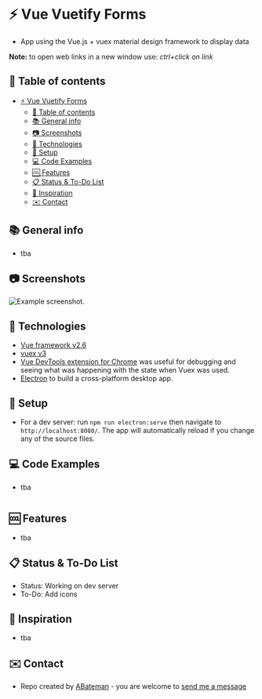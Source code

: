 # :zap: Vue Vuetify Forms

* App using the Vue.js + vuex material design framework to display data

**Note:** to open web links in a new window use: _ctrl+click on link_

## :page_facing_up: Table of contents

* [:zap: Vue Vuetify Forms](#zap-vue-vuetify-forms)
  * [:page_facing_up: Table of contents](#page_facing_up-table-of-contents)
  * [:books: General info](#books-general-info)
  * [:camera: Screenshots](#camera-screenshots)
  * [:signal_strength: Technologies](#signal_strength-technologies)
  * [:floppy_disk: Setup](#floppy_disk-setup)
  * [:computer: Code Examples](#computer-code-examples)
  * [:cool: Features](#cool-features)
  * [:clipboard: Status & To-Do List](#clipboard-status--to-do-list)
  * [:clap: Inspiration](#clap-inspiration)
  * [:envelope: Contact](#envelope-contact)

## :books: General info

* tba

## :camera: Screenshots

![Example screenshot](./img/.png).

## :signal_strength: Technologies

* [Vue framework v2.6](https://vuejs.org/)
* [vuex v3](https://vuex.vuejs.org/)
* [Vue DevTools extension for Chrome](https://chrome.google.com/webstore/detail/vuejs-devtools/nhdogjmejiglipccpnnnanhbledajbpd) was useful for debugging and seeing what was happening with the state when Vuex was used.
* [Electron](https://www.electronjs.org/) to build a cross-platform desktop app.

## :floppy_disk: Setup

* For a dev server: run `npm run electron:serve` then navigate to `http://localhost:8080/`. The app will automatically reload if you change any of the source files.

## :computer: Code Examples

* tba

```javascript

```

## :cool: Features

* tba

## :clipboard: Status & To-Do List

* Status: Working on dev server
* To-Do: Add icons

## :clap: Inspiration

* tba

## :envelope: Contact

* Repo created by [ABateman](https://www.andrewbateman.org) - you are welcome to [send me a message](https://andrewbateman.org/contact)
